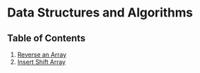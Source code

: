 # Data Structures and Algorithms

## Table of Contents

1. [Reverse an Array](challenge-readme/reverse-an-array.md)
2. [Insert Shift Array](challenge-readme/insert-shift-array.md)
